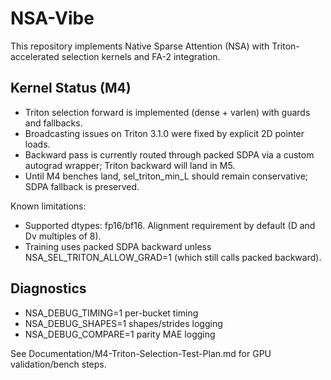 # NSA-Vibe

This repository implements Native Sparse Attention (NSA) with Triton-accelerated selection kernels and FA-2 integration.

## Kernel Status (M4)
- Triton selection forward is implemented (dense + varlen) with guards and fallbacks.
- Broadcasting issues on Triton 3.1.0 were fixed by explicit 2D pointer loads.
- Backward pass is currently routed through packed SDPA via a custom autograd wrapper; Triton backward will land in M5.
- Until M4 benches land, sel_triton_min_L should remain conservative; SDPA fallback is preserved.

Known limitations:
- Supported dtypes: fp16/bf16. Alignment requirement by default (D and Dv multiples of 8).
- Training uses packed SDPA backward unless NSA_SEL_TRITON_ALLOW_GRAD=1 (which still calls packed backward).

## Diagnostics
- NSA_DEBUG_TIMING=1 per-bucket timing
- NSA_DEBUG_SHAPES=1 shapes/strides logging
- NSA_DEBUG_COMPARE=1 parity MAE logging

See Documentation/M4-Triton-Selection-Test-Plan.md for GPU validation/bench steps.
